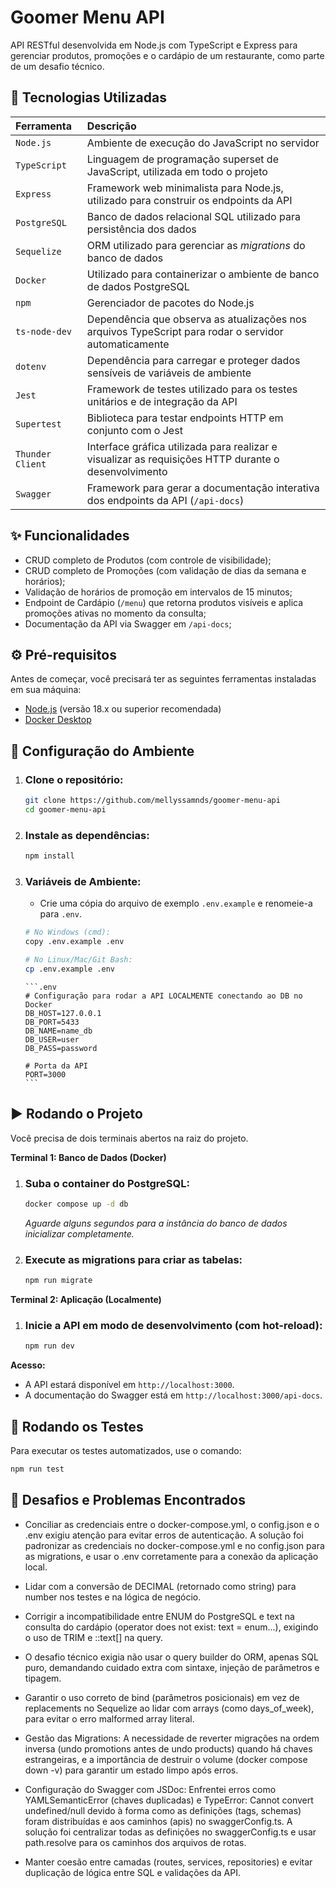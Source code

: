 # Goomer Menu API

API RESTful desenvolvida em Node.js com TypeScript e Express para gerenciar produtos, promoções e o cardápio de um restaurante, como parte de um desafio técnico.

## 🚀 Tecnologias Utilizadas

| Ferramenta | Descrição |
| :--- | :--- |
| `Node.js` | Ambiente de execução do JavaScript no servidor |
| `TypeScript` | Linguagem de programação superset de JavaScript, utilizada em todo o projeto |
| `Express` | Framework web minimalista para Node.js, utilizado para construir os endpoints da API |
| `PostgreSQL` | Banco de dados relacional SQL utilizado para persistência dos dados |
| `Sequelize` | ORM utilizado para gerenciar as *migrations* do banco de dados |
| `Docker` | Utilizado para containerizar o ambiente de banco de dados PostgreSQL |
| `npm` | Gerenciador de pacotes do Node.js |
| `ts-node-dev` | Dependência que observa as atualizações nos arquivos TypeScript para rodar o servidor automaticamente |
| `dotenv` | Dependência para carregar e proteger dados sensíveis de variáveis de ambiente |
| `Jest` | Framework de testes utilizado para os testes unitários e de integração da API |
| `Supertest` | Biblioteca para testar endpoints HTTP em conjunto com o Jest |
| `Thunder Client`| Interface gráfica utilizada para realizar e visualizar as requisições HTTP durante o desenvolvimento |
| `Swagger` | Framework para gerar a documentação interativa dos endpoints da API (`/api-docs`) |

## ✨ Funcionalidades

* CRUD completo de Produtos (com controle de visibilidade);
* CRUD completo de Promoções (com validação de dias da semana e horários);
* Validação de horários de promoção em intervalos de 15 minutos;
* Endpoint de Cardápio (`/menu`) que retorna produtos visíveis e aplica promoções ativas no momento da consulta;
* Documentação da API via Swagger em `/api-docs`;

## ⚙️ Pré-requisitos

Antes de começar, você precisará ter as seguintes ferramentas instaladas em sua máquina:
* [Node.js](https://nodejs.org/en/) (versão 18.x ou superior recomendada)
* [Docker Desktop](https://www.docker.com/products/docker-desktop/)

## 🔧 Configuração do Ambiente

1.  ### Clone o repositório:
    ```bash
    git clone https://github.com/mellyssamnds/goomer-menu-api
    cd goomer-menu-api
    ```

2.  ### Instale as dependências:
    ```bash
    npm install
    ```

3.  ### Variáveis de Ambiente:
    * Crie uma cópia do arquivo de exemplo `.env.example` e renomeie-a para `.env`.
    ```bash
    # No Windows (cmd):
    copy .env.example .env

    # No Linux/Mac/Git Bash:
    cp .env.example .env
    ```
        ```.env
        # Configuração para rodar a API LOCALMENTE conectando ao DB no Docker
        DB_HOST=127.0.0.1
        DB_PORT=5433
        DB_NAME=name_db
        DB_USER=user
        DB_PASS=password

        # Porta da API
        PORT=3000
        ```

## ▶️ Rodando o Projeto

Você precisa de dois terminais abertos na raiz do projeto.

**Terminal 1: Banco de Dados (Docker)**

1.  ### Suba o container do PostgreSQL:
    ```bash
    docker compose up -d db
    ```
    *Aguarde alguns segundos para a instância do banco de dados inicializar completamente.*

2.  ### Execute as migrations para criar as tabelas:
    ```bash
    npm run migrate
    ```

**Terminal 2: Aplicação (Localmente)**

1.  ### Inicie a API em modo de desenvolvimento (com hot-reload):
    ```bash
    npm run dev
    ```

**Acesso:**
* A API estará disponível em `http://localhost:3000`.
* A documentação do Swagger está em `http://localhost:3000/api-docs`.

## 🧪 Rodando os Testes

Para executar os testes automatizados, use o comando:
```bash
npm run test
```

## 🚧 Desafios e Problemas Encontrados

* Conciliar as credenciais entre o docker-compose.yml, o config.json e o .env exigiu atenção para evitar erros de autenticação. A solução foi padronizar as credenciais no docker-compose.yml e no config.json para as migrations, e usar o .env corretamente para a conexão da aplicação local.

* Lidar com a conversão de DECIMAL (retornado como string) para number nos testes e na lógica de negócio.

* Corrigir a incompatibilidade entre ENUM do PostgreSQL e text na consulta do cardápio (operator does not exist: text = enum...), exigindo o uso de TRIM e ::text[] na query.

* O desafio técnico exigia não usar o query builder do ORM, apenas SQL puro, demandando cuidado extra com sintaxe, injeção de parâmetros e tipagem.

* Garantir o uso correto de bind (parâmetros posicionais) em vez de replacements no Sequelize ao lidar com arrays (como days_of_week), para evitar o erro malformed array literal.

* Gestão das Migrations: A necessidade de reverter migrações na ordem inversa (undo promotions antes de undo products) quando há chaves estrangeiras, e a importância de destruir o volume (docker compose down -v) para garantir um estado limpo após erros.

* Configuração do Swagger com JSDoc: Enfrentei erros como YAMLSemanticError (chaves duplicadas) e TypeError: Cannot convert undefined/null devido à forma como as definições (tags, schemas) foram distribuídas e aos caminhos (apis) no swaggerConfig.ts. A solução foi centralizar todas as definições no swaggerConfig.ts e usar path.resolve para os caminhos dos arquivos de rotas.

* Manter coesão entre camadas (routes, services, repositories) e evitar duplicação de lógica entre SQL e validações da API.






